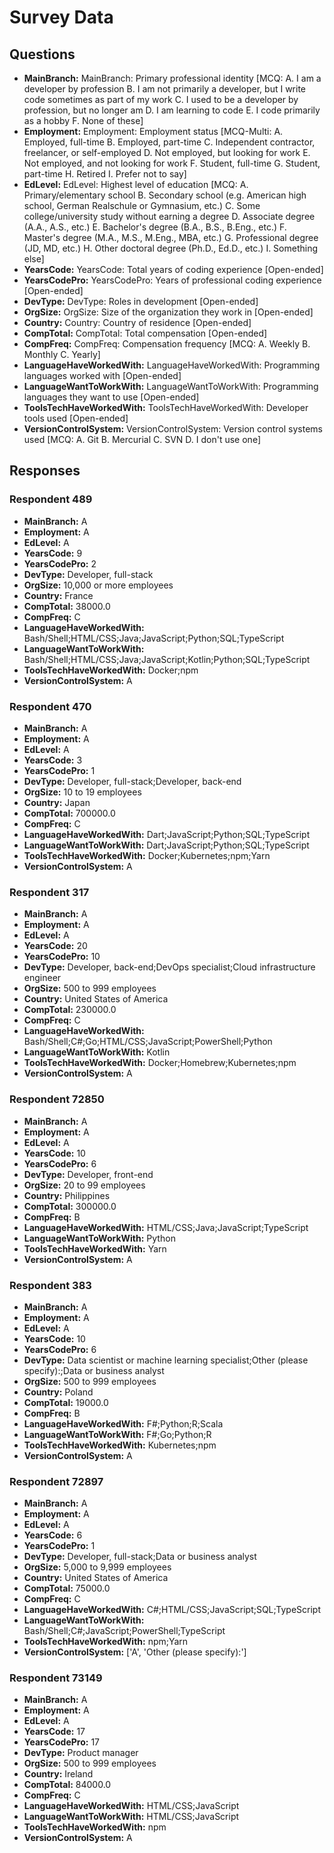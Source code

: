 # Survey Data

## Questions

- **MainBranch:** MainBranch: Primary professional identity [MCQ: A. I am a developer by profession B. I am not primarily a developer, but I write code sometimes as part of my work C. I used to be a developer by profession, but no longer am D. I am learning to code E. I code primarily as a hobby F. None of these]
- **Employment:** Employment: Employment status [MCQ-Multi: A. Employed, full-time B. Employed, part-time C. Independent contractor, freelancer, or self-employed D. Not employed, but looking for work E. Not employed, and not looking for work F. Student, full-time G. Student, part-time H. Retired I. Prefer not to say]
- **EdLevel:** EdLevel: Highest level of education [MCQ: A. Primary/elementary school B. Secondary school (e.g. American high school, German Realschule or Gymnasium, etc.) C. Some college/university study without earning a degree D. Associate degree (A.A., A.S., etc.) E. Bachelor's degree (B.A., B.S., B.Eng., etc.) F. Master's degree (M.A., M.S., M.Eng., MBA, etc.) G. Professional degree (JD, MD, etc.) H. Other doctoral degree (Ph.D., Ed.D., etc.) I. Something else]
- **YearsCode:** YearsCode: Total years of coding experience [Open-ended]
- **YearsCodePro:** YearsCodePro: Years of professional coding experience [Open-ended]
- **DevType:** DevType: Roles in development [Open-ended]
- **OrgSize:** OrgSize: Size of the organization they work in [Open-ended]
- **Country:** Country: Country of residence [Open-ended]
- **CompTotal:** CompTotal: Total compensation [Open-ended]
- **CompFreq:** CompFreq: Compensation frequency [MCQ: A. Weekly B. Monthly C. Yearly]
- **LanguageHaveWorkedWith:** LanguageHaveWorkedWith: Programming languages worked with [Open-ended]
- **LanguageWantToWorkWith:** LanguageWantToWorkWith: Programming languages they want to use [Open-ended]
- **ToolsTechHaveWorkedWith:** ToolsTechHaveWorkedWith: Developer tools used [Open-ended]
- **VersionControlSystem:** VersionControlSystem: Version control systems used [MCQ: A. Git B. Mercurial C. SVN D. I don't use one]

## Responses

### Respondent 489

- **MainBranch:** A
- **Employment:** A
- **EdLevel:** A
- **YearsCode:** 9
- **YearsCodePro:** 2
- **DevType:** Developer, full-stack
- **OrgSize:** 10,000 or more employees
- **Country:** France
- **CompTotal:** 38000.0
- **CompFreq:** C
- **LanguageHaveWorkedWith:** Bash/Shell;HTML/CSS;Java;JavaScript;Python;SQL;TypeScript
- **LanguageWantToWorkWith:** Bash/Shell;HTML/CSS;Java;JavaScript;Kotlin;Python;SQL;TypeScript
- **ToolsTechHaveWorkedWith:** Docker;npm
- **VersionControlSystem:** A

### Respondent 470

- **MainBranch:** A
- **Employment:** A
- **EdLevel:** A
- **YearsCode:** 3
- **YearsCodePro:** 1
- **DevType:** Developer, full-stack;Developer, back-end
- **OrgSize:** 10 to 19 employees
- **Country:** Japan
- **CompTotal:** 700000.0
- **CompFreq:** C
- **LanguageHaveWorkedWith:** Dart;JavaScript;Python;SQL;TypeScript
- **LanguageWantToWorkWith:** Dart;JavaScript;Python;SQL;TypeScript
- **ToolsTechHaveWorkedWith:** Docker;Kubernetes;npm;Yarn
- **VersionControlSystem:** A

### Respondent 317

- **MainBranch:** A
- **Employment:** A
- **EdLevel:** A
- **YearsCode:** 20
- **YearsCodePro:** 10
- **DevType:** Developer, back-end;DevOps specialist;Cloud infrastructure engineer
- **OrgSize:** 500 to 999 employees
- **Country:** United States of America
- **CompTotal:** 230000.0
- **CompFreq:** C
- **LanguageHaveWorkedWith:** Bash/Shell;C#;Go;HTML/CSS;JavaScript;PowerShell;Python
- **LanguageWantToWorkWith:** Kotlin
- **ToolsTechHaveWorkedWith:** Docker;Homebrew;Kubernetes;npm
- **VersionControlSystem:** A

### Respondent 72850

- **MainBranch:** A
- **Employment:** A
- **EdLevel:** A
- **YearsCode:** 10
- **YearsCodePro:** 6
- **DevType:** Developer, front-end
- **OrgSize:** 20 to 99 employees
- **Country:** Philippines
- **CompTotal:** 300000.0
- **CompFreq:** B
- **LanguageHaveWorkedWith:** HTML/CSS;Java;JavaScript;TypeScript
- **LanguageWantToWorkWith:** Python
- **ToolsTechHaveWorkedWith:** Yarn
- **VersionControlSystem:** A

### Respondent 383

- **MainBranch:** A
- **Employment:** A
- **EdLevel:** A
- **YearsCode:** 10
- **YearsCodePro:** 6
- **DevType:** Data scientist or machine learning specialist;Other (please specify):;Data or business analyst
- **OrgSize:** 500 to 999 employees
- **Country:** Poland
- **CompTotal:** 19000.0
- **CompFreq:** B
- **LanguageHaveWorkedWith:** F#;Python;R;Scala
- **LanguageWantToWorkWith:** F#;Go;Python;R
- **ToolsTechHaveWorkedWith:** Kubernetes;npm
- **VersionControlSystem:** A

### Respondent 72897

- **MainBranch:** A
- **Employment:** A
- **EdLevel:** A
- **YearsCode:** 6
- **YearsCodePro:** 1
- **DevType:** Developer, full-stack;Data or business analyst
- **OrgSize:** 5,000 to 9,999 employees
- **Country:** United States of America
- **CompTotal:** 75000.0
- **CompFreq:** C
- **LanguageHaveWorkedWith:** C#;HTML/CSS;JavaScript;SQL;TypeScript
- **LanguageWantToWorkWith:** Bash/Shell;C#;JavaScript;PowerShell;TypeScript
- **ToolsTechHaveWorkedWith:** npm;Yarn
- **VersionControlSystem:** ['A', 'Other (please specify):']

### Respondent 73149

- **MainBranch:** A
- **Employment:** A
- **EdLevel:** A
- **YearsCode:** 17
- **YearsCodePro:** 17
- **DevType:** Product manager
- **OrgSize:** 500 to 999 employees
- **Country:** Ireland
- **CompTotal:** 84000.0
- **CompFreq:** C
- **LanguageHaveWorkedWith:** HTML/CSS;JavaScript
- **LanguageWantToWorkWith:** HTML/CSS;JavaScript
- **ToolsTechHaveWorkedWith:** npm
- **VersionControlSystem:** A

